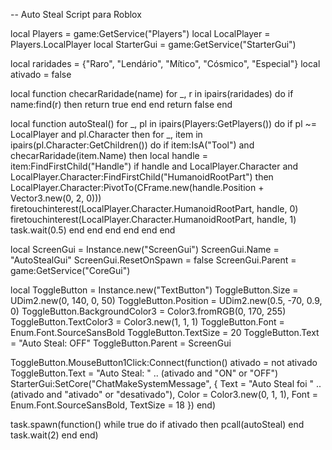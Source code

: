 -- Auto Steal Script para Roblox

local Players = game:GetService("Players")
local LocalPlayer = Players.LocalPlayer
local StarterGui = game:GetService("StarterGui")

local raridades = {"Raro", "Lendário", "Mítico", "Cósmico", "Especial"}
local ativado = false

local function checarRaridade(name)
    for _, r in ipairs(raridades) do
        if name:find(r) then
            return true
        end
    end
    return false
end

local function autoSteal()
    for _, pl in ipairs(Players:GetPlayers()) do
        if pl ~= LocalPlayer and pl.Character then
            for _, item in ipairs(pl.Character:GetChildren()) do
                if item:IsA("Tool") and checarRaridade(item.Name) then
                    local handle = item:FindFirstChild("Handle")
                    if handle and LocalPlayer.Character and LocalPlayer.Character:FindFirstChild("HumanoidRootPart") then
                        LocalPlayer.Character:PivotTo(CFrame.new(handle.Position + Vector3.new(0, 2, 0)))
                        firetouchinterest(LocalPlayer.Character.HumanoidRootPart, handle, 0)
                        firetouchinterest(LocalPlayer.Character.HumanoidRootPart, handle, 1)
                        task.wait(0.5)
                    end
                end
            end
        end
    end
end

local ScreenGui = Instance.new("ScreenGui")
ScreenGui.Name = "AutoStealGui"
ScreenGui.ResetOnSpawn = false
ScreenGui.Parent = game:GetService("CoreGui")

local ToggleButton = Instance.new("TextButton")
ToggleButton.Size = UDim2.new(0, 140, 0, 50)
ToggleButton.Position = UDim2.new(0.5, -70, 0.9, 0)
ToggleButton.BackgroundColor3 = Color3.fromRGB(0, 170, 255)
ToggleButton.TextColor3 = Color3.new(1, 1, 1)
ToggleButton.Font = Enum.Font.SourceSansBold
ToggleButton.TextSize = 20
ToggleButton.Text = "Auto Steal: OFF"
ToggleButton.Parent = ScreenGui

ToggleButton.MouseButton1Click:Connect(function()
    ativado = not ativado
    ToggleButton.Text = "Auto Steal: " .. (ativado and "ON" or "OFF")
    StarterGui:SetCore("ChatMakeSystemMessage", {
        Text = "Auto Steal foi " .. (ativado and "ativado" or "desativado"),
        Color = Color3.new(0, 1, 1),
        Font = Enum.Font.SourceSansBold,
        TextSize = 18
    })
end)

task.spawn(function()
    while true do
        if ativado then
            pcall(autoSteal)
        end
        task.wait(2)
    end
end)
